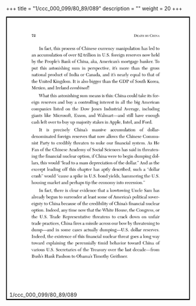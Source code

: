 +++
title = "1/ccc_000_099/80_89/089"
description = ""
weight = 20
+++

<table style="border:2px solid black;max-width:800px;max-height:800px;" 
><tr><td><img class="center-fit-jpg"
src="/jpg_/out_jpg_dbc_089.jpg"  >1/ccc_000_099/80_89/089</img></td></tr></table>